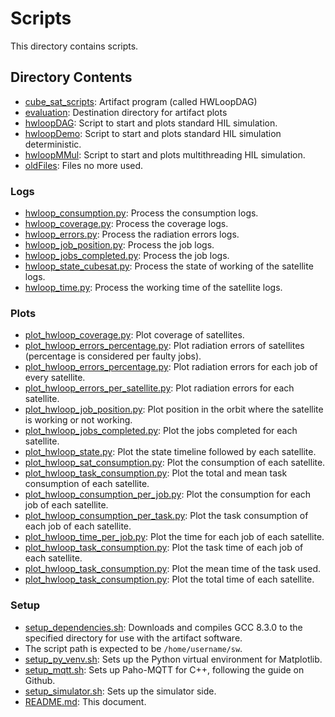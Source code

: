 # Scripts

This directory contains scripts.

## Directory Contents
* [cube_sat_scripts](cube_sat_scripts/README.md): Artifact program (called HWLoopDAG)
* [evaluation](evaluation/README.md): Destination directory for artifact plots
* [hwloopDAG](hwloopDAG/README.md): Script to start and plots standard HIL simulation.
* [hwloopDemo](hwloopDemo/README.md): Script to start and plots standard HIL simulation deterministic.
* [hwloopMMul](hwloopMMul/README.md): Script to start and plots multithreading HIL simulation.
* [oldFiles](oldFiles/README.md): Files no more used.
### Logs
* [hwloop_consumption.py](hwloop_consumption.py): Process the consumption logs.
* [hwloop_coverage.py](hwloop_coverage.py): Process the coverage logs.
* [hwloop_errors.py](hwloop_errors.py): Process the radiation errors logs.
* [hwloop_job_position.py](hwloop_job_position.py): Process the job logs.
* [hwloop_jobs_completed.py](hwloop_jobs_completed.py): Process the job logs.
* [hwloop_state_cubesat.py](hwloop_state_cubesat.py): Process the state of working of the satellite logs.
* [hwloop_time.py](hwloop_time.py): Process the working time of the satellite logs.
### Plots
* [plot_hwloop_coverage.py](plot_hwloop_coverage.py): Plot coverage of satellites.
* [plot_hwloop_errors_percentage.py](plot_hwloop_errors_percentage.py): Plot radiation errors of satellites (percentage is considered per faulty jobs).
* [plot_hwloop_errors_percentage.py](plot_hwloop_errors_per_job.py): Plot radiation errors for each job of every satellite.
* [plot_hwloop_errors_per_satellite.py](plot_hwloop_errors_per_satellite.py): Plot radiation errors for each satellite.
* [plot_hwloop_job_position.py](plot_hwloop_job_position.py): Plot position in the orbit where the satellite is working or not working.
* [plot_hwloop_jobs_completed.py](plot_hwloop_jobs_completed.py): Plot the jobs completed for each satellite.
* [plot_hwloop_state.py](plot_hwloop_state.py): Plot the state timeline followed by each satellite.
* [plot_hwloop_sat_consumption.py](plot_hwloop_sat_consumption.py): Plot the consumption of each satellite.
* [plot_hwloop_task_consumption.py](plot_hwloop_task_consumption.py): Plot the total and mean task consumption of each satellite.
* [plot_hwloop_consumption_per_job.py](plot_hwloop_consumption_per_job.py): Plot the consumption for each job of each satellite.
* [plot_hwloop_consumption_per_task.py](plot_hwloop_consumption_per_task.py): Plot the task consumption of each job of each satellite.
* [plot_hwloop_time_per_job.py](plot_hwloop_time_per_job.py): Plot the time for each job of each satellite.
* [plot_hwloop_task_consumption.py](plot_hwloop_time_per_task.py): Plot the task time of each job of each satellite.
* [plot_hwloop_task_consumption.py](plot_hwloop_time_per_task_mean.py): Plot the mean time of the task used.
* [plot_hwloop_task_consumption.py](plot_hwloop_total_time.py): Plot the total time of each satellite.
### Setup
* [setup_dependencies.sh](setup_dependencies.sh): Downloads and compiles GCC 8.3.0 to the specified directory for use with the artifact software.
* The script path is expected to be `/home/username/sw`.
* [setup_py_venv.sh](setup_py_venv.sh): Sets up the Python virtual environment for Matplotlib.
* [setup_mqtt.sh](setup_mqtt.sh): Sets up Paho-MQTT for C++, following the guide on Github.
* [setup_simulator.sh](setup_simulator.sh): Sets up the simulator side.
* [README.md](README.md): This document.
